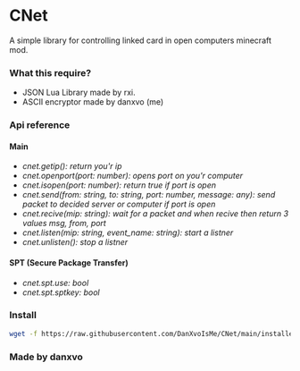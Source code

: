 # CNet
A simple library for controlling linked card in open computers minecraft mod.

### What this require?
- JSON Lua Library made by rxi.
- ASCII encryptor made by danxvo (me)

### Api reference
#### Main
- *cnet.getip(): return you'r ip*
- *cnet.openport(port: number): opens port on you'r computer*
- *cnet.isopen(port: number): return true if port is open*
- *cnet.send(from: string, to: string, port: number, message: any): send packet to decided server or computer if port is open*
- *cnet.recive(mip: string): wait for a packet and when recive then return 3 values msg, from, port*
- *cnet.listen(mip: string, event_name: string): start a listner*
- *cnet.unlisten(): stop a listner*
#### SPT (Secure Package Transfer)
- *cnet.spt.use: bool*
- *cnet.spt.sptkey: bool*

### Install
```bash
wget -f https://raw.githubusercontent.com/DanXvoIsMe/CNet/main/installer.lua /tmp/installer.lua && lua /tmp/installer.lua
```

### Made by danxvo
